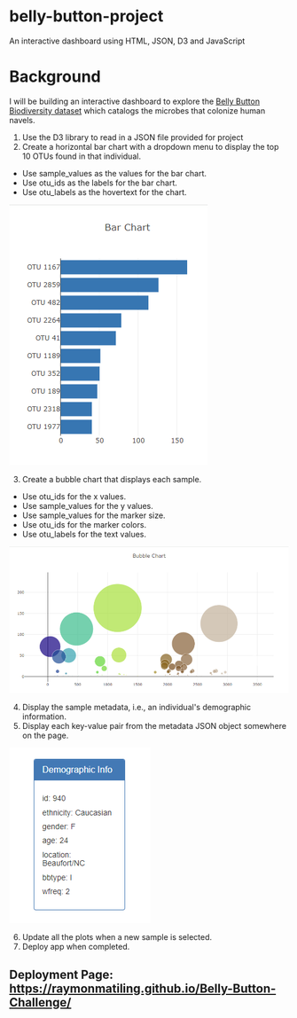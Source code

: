 # belly-button-project
An interactive dashboard using HTML, JSON, D3 and JavaScript

# Background
I will be building an interactive dashboard to explore the [Belly Button Biodiversity dataset](http://robdunnlab.com/projects/belly-button-biodiversity/) which catalogs the microbes that colonize human navels.
1. Use the D3 library to read in a JSON file provided for project
2. Create a horizontal bar chart with a dropdown menu to display the top 10 OTUs found in that individual.
  - Use sample_values as the values for the bar chart.
  - Use otu_ids as the labels for the bar chart.
  - Use otu_labels as the hovertext for the chart.
  
  ![image](https://github.com/raymonmatiling/Belly-Button-Challenge/blob/main/images/Bar%20Chart.png)

3. Create a bubble chart that displays each sample.
  - Use otu_ids for the x values.
  - Use sample_values for the y values.
  - Use sample_values for the marker size.
  - Use otu_ids for the marker colors.
  - Use otu_labels for the text values.
  
  ![image](https://github.com/raymonmatiling/Belly-Button-Challenge/blob/main/images/Bubble%20Chart.png)

4. Display the sample metadata, i.e., an individual's demographic information.
5. Display each key-value pair from the metadata JSON object somewhere on the page.

![image](https://github.com/raymonmatiling/Belly-Button-Challenge/blob/main/images/Key%20Value.png)

6. Update all the plots when a new sample is selected.
7. Deploy app when completed.

## Deployment Page: https://raymonmatiling.github.io/Belly-Button-Challenge/
